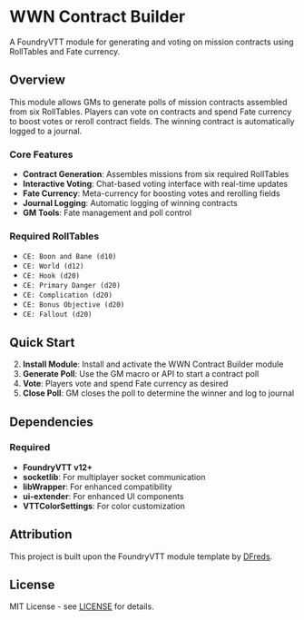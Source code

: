 # WWN Contract Builder

A FoundryVTT module for generating and voting on mission contracts using RollTables and Fate currency.

## Overview

This module allows GMs to generate polls of mission contracts assembled from six RollTables. Players can vote on contracts and spend Fate currency to boost votes or reroll contract fields. The winning contract is automatically logged to a journal.

### Core Features

- **Contract Generation**: Assembles missions from six required RollTables
- **Interactive Voting**: Chat-based voting interface with real-time updates
- **Fate Currency**: Meta-currency for boosting votes and rerolling fields
- **Journal Logging**: Automatic logging of winning contracts
- **GM Tools**: Fate management and poll control

### Required RollTables

- `CE: Boon and Bane (d10)`
- `CE: World (d12)`
- `CE: Hook (d20)`
- `CE: Primary Danger (d20)`
- `CE: Complication (d20)`
- `CE: Bonus Objective (d20)`
- `CE: Fallout (d20)`

## Quick Start

2. **Install Module**: Install and activate the WWN Contract Builder module
3. **Generate Poll**: Use the GM macro or API to start a contract poll
4. **Vote**: Players vote and spend Fate currency as desired
5. **Close Poll**: GM closes the poll to determine the winner and log to journal

## Dependencies

### Required

- **FoundryVTT v12+**
- **socketlib**: For multiplayer socket communication
- **libWrapper**: For enhanced compatibility
- **ui-extender**: For enhanced UI components
- **VTTColorSettings**: For color customization

## Attribution

This project is built upon the FoundryVTT module template by [DFreds](https://github.com/DFreds).

## License

MIT License - see [LICENSE](./LICENSE) for details.
